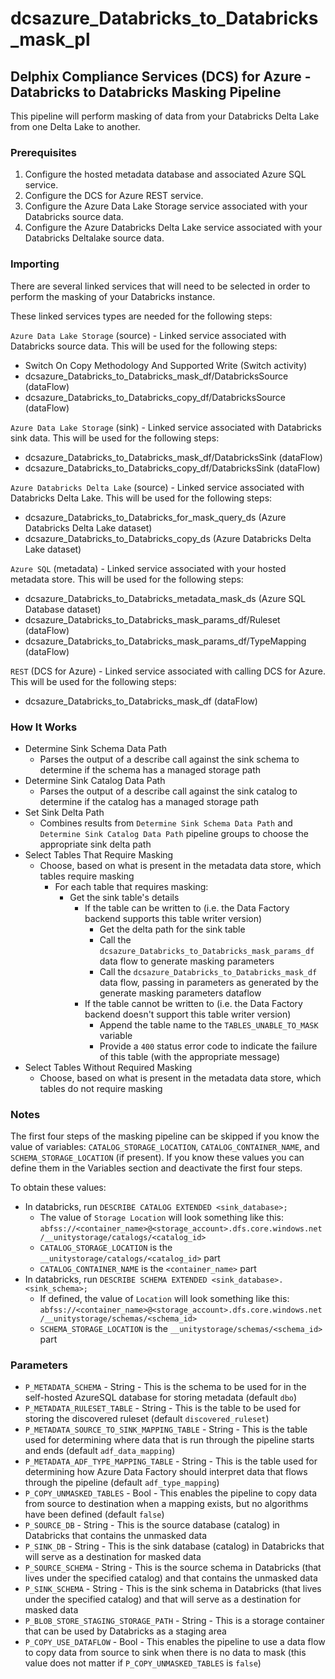 # dcsazure_Databricks_to_Databricks_mask_pl
## Delphix Compliance Services (DCS) for Azure - Databricks to Databricks Masking Pipeline

This pipeline will perform masking of data from your Databricks Delta Lake from one Delta Lake to another.

### Prerequisites

1. Configure the hosted metadata database and associated Azure SQL service.
1. Configure the DCS for Azure REST service.
1. Configure the Azure Data Lake Storage service associated with your Databricks source data.
1. Configure the Azure Databricks Delta Lake service associated with your Databricks Deltalake source data.


### Importing
There are several linked services that will need to be selected in order to perform the masking of your Databricks
instance.

These linked services types are needed for the following steps:

`Azure Data Lake Storage` (source) - Linked service associated with Databricks source data. This will be used for the
following steps:
* Switch On Copy Methodology And Supported Write (Switch activity)
* dcsazure_Databricks_to_Databricks_mask_df/DatabricksSource (dataFlow)
* dcsazure_Databricks_to_Databricks_copy_df/DatabricksSource (dataFlow)

`Azure Data Lake Storage` (sink) - Linked service associated with Databricks sink data. This will be used for the
following steps:
* dcsazure_Databricks_to_Databricks_mask_df/DatabricksSink (dataFlow)
* dcsazure_Databricks_to_Databricks_copy_df/DatabricksSink (dataFlow)

`Azure Databricks Delta Lake` (source) - Linked service associated with Databricks Delta Lake. This will be used for the
following steps:
* dcsazure_Databricks_to_Databricks_for_mask_query_ds (Azure Databricks Delta Lake dataset)
* dcsazure_Databricks_to_Databricks_copy_ds (Azure Databricks Delta Lake dataset)

`Azure SQL` (metadata) - Linked service associated with your hosted metadata store. This will be used for the following
steps:
* dcsazure_Databricks_to_Databricks_metadata_mask_ds (Azure SQL Database dataset)
* dcsazure_Databricks_to_Databricks_mask_params_df/Ruleset (dataFlow)
* dcsazure_Databricks_to_Databricks_mask_params_df/TypeMapping (dataFlow)

`REST` (DCS for Azure) - Linked service associated with calling DCS for Azure. This will be used for the following
steps:
* dcsazure_Databricks_to_Databricks_mask_df (dataFlow)

### How It Works
* Determine Sink Schema Data Path
  * Parses the output of a describe call against the sink schema to determine if the schema has a managed storage path
* Determine Sink Catalog Data Path
  * Parses the output of a describe call against the sink catalog to determine if the catalog has a managed storage path
* Set Sink Delta Path
  * Combines results from `Determine Sink Schema Data Path` and `Determine Sink Catalog Data Path` pipeline groups to
    choose the appropriate sink delta path
* Select Tables That Require Masking
  * Choose, based on what is present in the metadata data store, which tables require masking
    * For each table that requires masking:
      * Get the sink table's details
        * If the table can be written to (i.e. the Data Factory backend supports this table writer version)
          * Get the delta path for the sink table
          * Call the `dcsazure_Databricks_to_Databricks_mask_params_df` data flow to generate masking parameters
          * Call the `dcsazure_Databricks_to_Databricks_mask_df` data flow, passing in parameters as generated by
            the generate masking parameters dataflow
        * If the table cannot be written to (i.e. the Data Factory backend doesn't support this table writer version)
          * Append the table name to the `TABLES_UNABLE_TO_MASK` variable
          * Provide a `400` status error code to indicate the failure of this table (with the appropriate message)
* Select Tables Without Required Masking
  * Choose, based on what is present in the metadata data store, which tables do not require masking

### Notes
The first four steps of the masking pipeline can be skipped if you know the value of variables: `CATALOG_STORAGE_LOCATION`, `CATALOG_CONTAINER_NAME`, and `SCHEMA_STORAGE_LOCATION` (if present).
If you know these values you can define them in the Variables section and deactivate the first four steps.

To obtain these values:
* In databricks, run `DESCRIBE CATALOG EXTENDED <sink_database>;`
  * The value of `Storage Location` will look something like this: `abfss://<container_name>@<storage_account>.dfs.core.windows.net/__unitystorage/catalogs/<catalog_id>`
  * `CATALOG_STORAGE_LOCATION` is the `__unitystorage/catalogs/<catalog_id>` part
  * `CATALOG_CONTAINER_NAME` is the `<container_name>` part
* In databricks, run `DESCRIBE SCHEMA EXTENDED <sink_database>.<sink_schema>;`
  * If defined, the value of `Location` will look something like this: `abfss://<container_name>@<storage_account>.dfs.core.windows.net/__unitystorage/schemas/<schema_id>`
  * `SCHEMA_STORAGE_LOCATION` is the `__unitystorage/schemas/<schema_id>` part

### Parameters

* `P_METADATA_SCHEMA` - String - This is the schema to be used for in the self-hosted AzureSQL database for storing metadata (default `dbo`)
* `P_METADATA_RULESET_TABLE` - String - This is the table to be used for storing the discovered ruleset (default `discovered_ruleset`)
* `P_METADATA_SOURCE_TO_SINK_MAPPING_TABLE` - String - This is the table used for determining where data that is run through the pipeline starts and ends (default `adf_data_mapping`)
* `P_METADATA_ADF_TYPE_MAPPING_TABLE` - String - This is the table used for determining how Azure Data Factory should interpret data that flows through the pipeline (default `adf_type_mapping`)
* `P_COPY_UNMASKED_TABLES` - Bool - This enables the pipeline to copy data from source to destination when a mapping exists, but no algorithms have been defined (default `false`)
* `P_SOURCE_DB` - String - This is the source database (catalog) in Databricks that contains the unmasked data
* `P_SINK_DB` - String - This is the sink database (catalog) in Databricks that will serve as a destination for masked data
* `P_SOURCE_SCHEMA` - String - This is the source schema in Databricks (that lives under the specified catalog) and that contains the unmasked data
* `P_SINK_SCHEMA` - String - This is the sink schema in Databricks (that lives under the specified catalog) and that will serve as a destination for masked data
* `P_BLOB_STORE_STAGING_STORAGE_PATH` - String - This is a storage container that can be used by Databricks as a staging area
* `P_COPY_USE_DATAFLOW` - Bool - This enables the pipeline to use a data flow to copy data from source to sink when there is no data to mask (this value does not matter if `P_COPY_UNMASKED_TABLES` is `false`)

